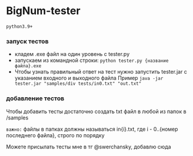 # BigNum-tester

`python3.9+`

### запуск тестов

+ кладем .exe файл на один уровень с tester.py
+ запускаем из командной строки: `python tester.py {название файла}.exe`
+ Чтобы узнать правильный ответ на тест нужно запустить tester.jar с указанием входного и выходного файла
  Пример `java -jar tester.jar "samples/div tests/in0.txt" "out.txt"`

### добавление тестов

Чтобы добавить тесты достаточно создать txt файл в любой из папок в /samples

`важно:` файлы в папках должны называться in{i}.txt, где i - 0..{номер последнего файла}, строго по порядку 

Можете присылать тесты мне в тг @swerchansky, добавлю сюда
